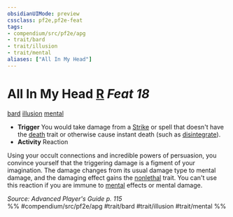 ```yaml
---
obsidianUIMode: preview
cssclass: pf2e,pf2e-feat
tags:
- compendium/src/pf2e/apg
- trait/bard
- trait/illusion
- trait/mental
aliases: ["All In My Head"]
---
```

# All In My Head  [R](rules/core-rulebook/chapter-9-playing-the-game.md#Actions "Reaction") *Feat 18*  
[bard](rules/traits/bard.md "Bard Class Trait")  [illusion](rules/traits/illusion.md "Illusion School Trait")  [mental](rules/traits/mental.md "Mental Effect Trait")  

- **Trigger** You would take damage from a [Strike](rules/actions/strike.md) or spell that doesn't have the [death](rules/traits/death.md "Death Effect Trait") trait or otherwise cause instant death (such as [disintegrate](compendium/spells/disintegrate.md)).
- **Activity** Reaction

Using your occult connections and incredible powers of persuasion, you convince yourself that the triggering damage is a figment of your imagination. The damage changes from its usual damage type to mental damage, and the damaging effect gains the [nonlethal](rules/traits/nonlethal.md "Nonlethal Weapon Trait") trait. You can't use this reaction if you are immune to [mental](rules/traits/mental.md "Mental Effect Trait") effects or mental damage.

*Source: Advanced Player's Guide p. 115*  
%% #compendium/src/pf2e/apg #trait/bard #trait/illusion #trait/mental %%